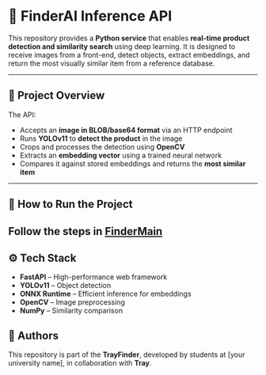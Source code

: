 # 🧠 FinderAI Inference API

This repository provides a **Python service** that enables **real-time product detection and similarity search** using deep learning. It is designed to receive images from a front-end, detect objects, extract embeddings, and return the most visually similar item from a reference database.

---

## 📌 Project Overview

The API:

* Accepts an **image in BLOB/base64 format** via an HTTP endpoint
* Runs **YOLOv11** to **detect the product** in the image
* Crops and processes the detection using **OpenCV**
* Extracts an **embedding vector** using a trained neural network
* Compares it against stored embeddings and returns the **most similar item**

---

## 🚀 How to Run the Project

Follow the steps in [FinderMain](https://github.com/TrayFinder/FinderMain)
---

## ⚙️ Tech Stack

* **FastAPI** – High-performance web framework
* **YOLOv11** – Object detection
* **ONNX Runtime** – Efficient inference for embeddings
* **OpenCV** – Image preprocessing
* **NumPy** – Similarity comparison

## 👥 Authors

This repository is part of the **TrayFinder**, developed by students at \[your university name], in collaboration with **Tray**.
